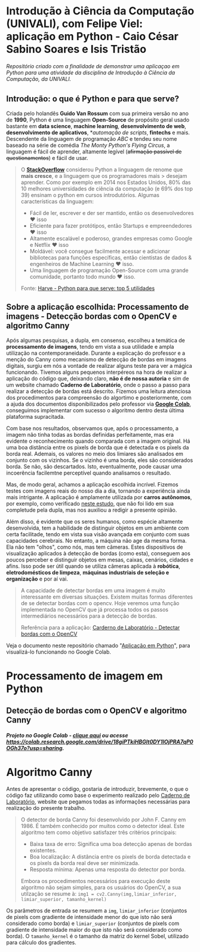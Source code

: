 # Introdução à Ciência da Computação (UNIVALI), com Felipe Viel: aplicação em Python - Caio César Sabino Soares e Isis Tristão
###### Repositório criado com a finalidade de demonstrar uma aplicaçao em Python para uma atividade da disciplina de Introdução à Ciência da Computação, da UNIVALI.


## Introdução: o que é Python e para que serve?
Criada pelo holandês **Guido Van Rossum** com sua primeira versão no ano de **1990**, Python é uma linguagem **Open-Source** de propósito geral usado bastante em **data science**, **machine learning**, **desenvolvimento de web**, **desenvolvimento de aplicativos**, **automação de scripts*, **fintechs** e mais. Descendente da linguagem de programação *ABC* e tendeu seu nome baseado na série de comédia *The Monty Python's Flying Circus*, a linguagem é fácil de aprender, altamente legível (~~afirmação passível de questionamentos~~) e fácil de usar.

> O **[StackOverflow](https://pt.stackoverflow.com/questions/tagged/python)** considerou Python a linguagem de renome que **mais cresce**, e a linguagem que os programadores mais > desejam aprender. Como por exemplo em 2014 nos Estados Unidos, 80% das 10 melhores universidades de ciência da computação (e 69% dos top 39) ensinam o python em cursos 
> introdutórios.
> Algumas características da linguagem:
> 
> * Fácil de ler, escrever e der ser mantido, então os desenvolvedores ❤️ isso
> * Eficiente para fazer protótipos, então Startups e empreendedores ❤️ isso 
> * Altamente escalável e poderoso, grandes empresas como Google e Netflix ❤️ isso 
> * Moldável: você consegue facilmente acessar e adicionar bibliotecas para funções específicas, então cientistas de dados & engenheiros de Machine Learning ❤️ isso.
> * Uma linguagem de programação Open-Source com uma grande comunidade, portanto todo mundo ❤️ isso.
> 
> Fonte: [Harve - Python para que serve: top 5 utilidades](https://harve.com.br/blog/programacao-python-blog/python-para-que-serve-top-5-utilidades/)


## Sobre a aplicação escolhida: **Processamento de imagens - Detecção bordas com o OpenCV e algoritmo Canny**

Após algumas pesquisas, a dupla, em consenso, escolheu a temática de **processamento de imagens**, tendo em vista a sua utilidade e ampla utilização na contemporaneidade. Durante a explicação do professor e a menção do Canny como mecanismo de detecção de bordas em imagens digitais, surgiu em nós a vontade de realizar alguns teste para ver a mágica funcionando. Tivemos alguns pequenos interpéreos na hora de realizar a aplicação do código que, deixando claro, **não é de nossa autoria** e sim de um website chamado **Caderno de Laboratório**, onde o passo a passo para realizar a detecção de bordas está descrito. Fizemos uma leitura atenciosa dos procedimentos para compreensão do algortimo e posteriormente, com a ajuda dos documentos disponibilizados pelo professor via **[Google Colab](https://colab.research.google.com/drive/18giPTkiHBGlt0DY1lOjPRA7qP0OGh37o?usp=sharing)**, conseguimos implementar com sucesso o algoritmo dentro desta última plataforma supracitada.

Com base nos resultados, observamos que, após o processamento, a imagem não tinha todas as bordas definidas perfeitamente, mas era evidente o reconhecimento quando comparada com a imagem original. Há uma boa distância entre os pixels de borda que é detectada e os pixels da borda real. Ademais, os valores no meio dos limiares são analisados em conjunto com os vizinhos. Se o vizinho é uma borda, eles são considerados borda. Se não, são descartados. Isto, eventualmente, pode causar uma incoerência facilemtne perceptível quando analisamos o resultado. 

Mas, de modo geral, achamos a aplicação escolhida incrível. Fizemos testes com imagens reais do nosso dia a dia, tornando a experiência ainda mais intrigante. A aplicação é amplamente utilizada por **carros autônomos**, por exemplo, como verificado [neste estudo](https://www.teses.usp.br/teses/disponiveis/18/18149/tde-24072013-111120/publico/PolianeTorres1.pdf), que não foi lido em sua completude pela dupla, mas nos auxiliou a redigir a presente opinião. 

Além disso, é evidente que os seres humanos, como espécie altamente desenvolvida, tem a habilidade de distinguir objetos em um ambiente com certa facilitade, tendo em vista sua visão avançada em conjunto com suas capacidades cerebrais. No entanto, a máquina não age da mesma forma. Ela não tem "olhos", como nós, mas tem câmeras. Estes dispositivos de visualização aplicados à detecção de bordas (como esta), conseguem aos poucos perceber e distinguir objetos em mesas, caixas, cenários, cidades e afins. Isso pode ser útil quando se utiliza câmeras aplicada à **robótica**, **eletrodomésticos de limpeza**, **máquinas industriais de seleção e organização** e por aí vai.

> A capacidade de detectar bordas em uma imagem é muito interessante em diversas situações. Existem muitas formas diferentes de se detectar bordas com o opencv. Hoje veremos uma 
> função implementada no OpenCV que já processa todos os passos intermediários necessários para a detecção de bordas.
> 
> Referência para a aplicação: [Carderno de Laboratório - Detectar bordas com o OpenCV](https://cadernodelaboratorio.com.br/detectar-bordas-com-o-opencv-4-2/)

Veja o documento neste repositório chamado "[Aplicação em Python](https://github.com/apolo17br/python_introducao_a_cc/blob/main/Aplica%C3%A7%C3%A3o%20em%20Python)", para visualizá-lo funcionando no Google Colab.

# Processamento de imagem em Python
## Detecção de bordas com o OpenCV e algoritmo Canny
##### Projeto no Google Colab - [clique aqui](https://colab.research.google.com/drive/18giPTkiHBGlt0DY1lOjPRA7qP0OGh37o?usp=sharing) ou acesse https://colab.research.google.com/drive/18giPTkiHBGlt0DY1lOjPRA7qP0OGh37o?usp=sharing.

# Algoritmo Canny
Antes de apresentar o código, gostaria de introduzir, brevemente, o que o código faz utilizando como base o experimento realizado pelo [Caderno de Laboratório](https://cadernodelaboratorio.com.br/detectar-bordas-com-o-opencv-4-2/), website que pegamos todas as informações necessárias para realização do presente trabalho.

> O detector de borda Canny foi desenvolvido por John F. Canny em 1986. É também conhecido por muitos como o detector ideal. 
> Este algoritmo tem como objetivo satisfazer três critérios principais: 
> * Baixa taxa de erro: Significa uma boa detecção apenas de bordas existentes. 
> * Boa localização: A distância entre os pixels de borda detectada e os pixels da borda real deve ser minimizada. 
> * Resposta mínima: Apenas uma resposta do detector por borda. 
> 
> Embora os procedimentos necessários para execução deste algoritmo não sejam simples, para os usuários do OpenCV, a sua utilzação se  resume à:
> `img1 = cv2.Canny(img,limiar_inferior, limiar_superior, tamanho_kernel)`

Os parâmetros de entrada se resumem a `img`, `limiar_inferior` (conjuntos de pixels com gradiente de intensidade menor do que isto não será considerado como borda) e `limiar_superior` (conjuntos de pixels com gradiente de intensidade maior do que isto não será considerado como borda). O `tamanho_kernel` é o tamanho da matriz do kernel Sobel, utilizado para cálculo dos gradientes.
